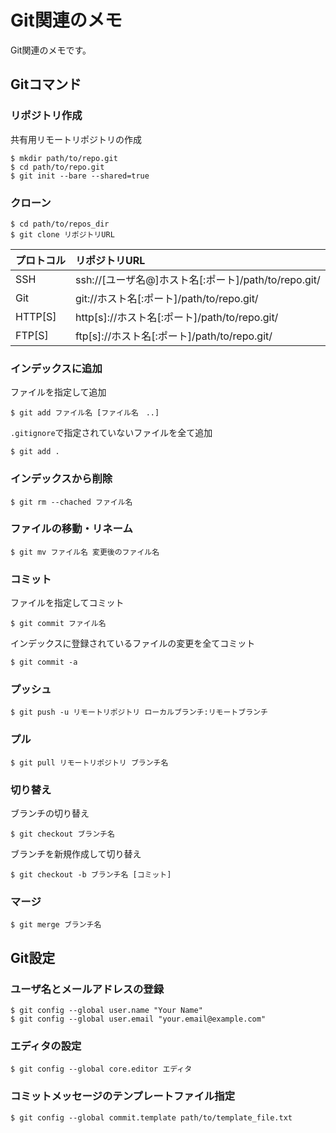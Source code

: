 Git関連のメモ
==

Git関連のメモです。


## Gitコマンド
### リポジトリ作成
共有用リモートリポジトリの作成
```
$ mkdir path/to/repo.git
$ cd path/to/repo.git
$ git init --bare --shared=true
```

### クローン
```
$ cd path/to/repos_dir
$ git clone リポジトリURL
```

|プロトコル|リポジトリURL|
|:--|:--|
|SSH|ssh://[ユーザ名@]ホスト名[:ポート]/path/to/repo.git/|
|Git|git://ホスト名[:ポート]/path/to/repo.git/|
|HTTP[S]|http[s]://ホスト名[:ポート]/path/to/repo.git/|
|FTP[S]|ftp[s]://ホスト名[:ポート]/path/to/repo.git/|

### インデックスに追加
ファイルを指定して追加  
```
$ git add ファイル名 [ファイル名　..]
```

``.gitignore``で指定されていないファイルを全て追加  
```
$ git add .
```

### インデックスから削除
```
$ git rm --chached ファイル名
```

### ファイルの移動・リネーム
```
$ git mv ファイル名 変更後のファイル名
```

### コミット
ファイルを指定してコミット  
```
$ git commit ファイル名
```

インデックスに登録されているファイルの変更を全てコミット
```
$ git commit -a
```

### プッシュ
```
$ git push -u リモートリポジトリ ローカルブランチ:リモートブランチ
```

### プル
```
$ git pull リモートリポジトリ ブランチ名
```

### 切り替え
ブランチの切り替え  
```
$ git checkout ブランチ名
```

ブランチを新規作成して切り替え  
```
$ git checkout -b ブランチ名 [コミット]
```

### マージ
```
$ git merge ブランチ名
```

## Git設定
### ユーザ名とメールアドレスの登録
```
$ git config --global user.name "Your Name"
$ git config --global user.email "your.email@example.com"
```

### エディタの設定
```
$ git config --global core.editor エディタ
```

### コミットメッセージのテンプレートファイル指定
```
$ git config --global commit.template path/to/template_file.txt
```
